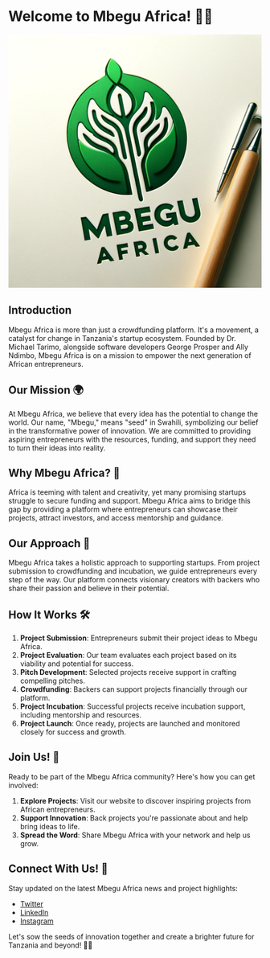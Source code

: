 # Welcome to Mbegu Africa! 🌱🚀

<p align="center">
  <img src="https://github.com/mbegu-africa/Brandkit/blob/main/brandkit/banner.webp" alt="Mbegu Banner">
</p>

## Introduction

Mbegu Africa is more than just a crowdfunding platform. It's a movement, a catalyst for change in Tanzania's startup ecosystem. Founded by Dr. Michael Tarimo, alongside software developers George Prosper and Ally Ndimbo, Mbegu Africa is on a mission to empower the next generation of African entrepreneurs.

## Our Mission 🌍

At Mbegu Africa, we believe that every idea has the potential to change the world. Our name, "Mbegu," means "seed" in Swahili, symbolizing our belief in the transformative power of innovation. We are committed to providing aspiring entrepreneurs with the resources, funding, and support they need to turn their ideas into reality.

## Why Mbegu Africa? 🌱

Africa is teeming with talent and creativity, yet many promising startups struggle to secure funding and support. Mbegu Africa aims to bridge this gap by providing a platform where entrepreneurs can showcase their projects, attract investors, and access mentorship and guidance.

## Our Approach 🚀

Mbegu Africa takes a holistic approach to supporting startups. From project submission to crowdfunding and incubation, we guide entrepreneurs every step of the way. Our platform connects visionary creators with backers who share their passion and believe in their potential.

## How It Works 🛠️

1. **Project Submission**: Entrepreneurs submit their project ideas to Mbegu Africa.
2. **Project Evaluation**: Our team evaluates each project based on its viability and potential for success.
3. **Pitch Development**: Selected projects receive support in crafting compelling pitches.
4. **Crowdfunding**: Backers can support projects financially through our platform.
5. **Project Incubation**: Successful projects receive incubation support, including mentorship and resources.
6. **Project Launch**: Once ready, projects are launched and monitored closely for success and growth.

## Join Us! 🤝

Ready to be part of the Mbegu Africa community? Here's how you can get involved:

1. **Explore Projects**: Visit our website to discover inspiring projects from African entrepreneurs.
2. **Support Innovation**: Back projects you're passionate about and help bring ideas to life.
3. **Spread the Word**: Share Mbegu Africa with your network and help us grow.

## Connect With Us! 📲

Stay updated on the latest Mbegu Africa news and project highlights:

- [Twitter](https://twitter.com/mbeguAfrica)
- [LinkedIn](https://www.linkedin.com/company/mbegu-africa)
- [Instagram](https://www.instagram.com/mbeguafrica)

Let's sow the seeds of innovation together and create a brighter future for Tanzania and beyond! 🌱💫

